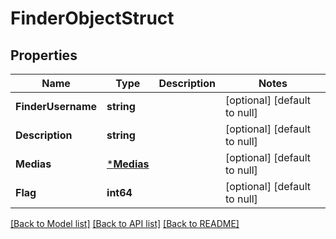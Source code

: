# FinderObjectStruct

## Properties
Name | Type | Description | Notes
------------ | ------------- | ------------- | -------------
**FinderUsername** | **string** |  | [optional] [default to null]
**Description** | **string** |  | [optional] [default to null]
**Medias** | [***Medias**](medias.md) |  | [optional] [default to null]
**Flag** | **int64** |  | [optional] [default to null]

[[Back to Model list]](../README.md#documentation-for-models) [[Back to API list]](../README.md#documentation-for-api-endpoints) [[Back to README]](../README.md)


